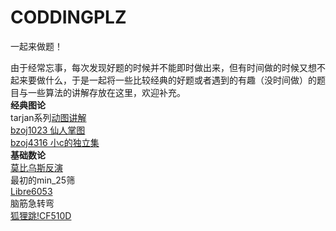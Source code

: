 # CODDINGPLZ
一起来做题！

由于经常忘事，每次发现好题的时候并不能即时做出来，但有时间做的时候又想不起来要做什么，于是一起将一些比较经典的好题或者遇到的有趣（没时间做）的题目与一些算法的讲解存放在这里，欢迎补充。   
**经典图论**  
tarjan系列[动图讲解](https://zhuanlan.zhihu.com/p/101923309)  
[bzoj1023 仙人掌图](https://anoxiacxy.github.io/more/bzoj/p/1023.html)  
[bzoj4316 小c的独立集](https://anoxiacxy.github.io/more/bzoj/p/4316.html)   
**基础数论**  
[莫比乌斯反演](https://www.luogu.com.cn/blog/An-Amazing-Blog/mu-bi-wu-si-fan-yan-ji-ge-ji-miao-di-dong-xi)  
最初的min_25筛  
[Libre6053](https://loj.ac/p/6053)  
脑筋急转弯  
[狐狸跳!CF510D](https://codeforces.com/problemset/problem/510/D)   



